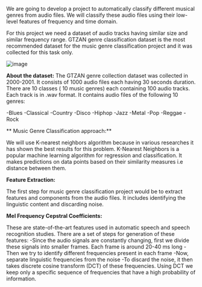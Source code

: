 We are going to develop a project to automatically classify different musical genres from audio files. We will classify these audio files using their low-level features of frequency and time domain.

For this project we need a dataset of audio tracks having similar size and similar frequency range. GTZAN genre classification dataset is the most recommended dataset for the music genre classification project and it was collected for this task only.

![image](https://user-images.githubusercontent.com/89972026/204099200-8a0e93e5-c7af-4489-8423-555e072df3f1.png)

**About the dataset:**
    The GTZAN genre collection dataset was collected in 2000-2001. It consists of 1000 audio files each having 30 seconds duration. There are 10 classes ( 10 music        genres) each containing 100 audio tracks. Each track is in .wav format. It contains audio files of the following 10 genres:

  -Blues
  -Classical
  -Country
  -Disco
  -Hiphop
  -Jazz
  -Metal
  -Pop
  -Reggae
  -Rock
  
 ** Music Genre Classification approach:**
    
   We will use K-nearest neighbors algorithm because in various researches it has shown the best results for this problem. K-Nearest Neighbors is a popular machine learning algorithm for regression and classification. It makes predictions on data points based on their similarity measures i.e distance between them.
    
**Feature Extraction:**
    
   The first step for music genre classification project would be to extract features and components from the audio files. It includes identifying the linguistic content and discarding noise.
    
**Mel Frequency Cepstral Coefficients:**
    
These are state-of-the-art features used in automatic speech and speech recognition studies. There are a set of steps for generation of these features:
  -Since the audio signals are constantly changing, first we divide these signals into smaller frames. Each frame is around 20-40 ms long
  -Then we try to identify different frequencies present in each frame
  -Now, separate linguistic frequencies from the noise
  -To discard the noise, it then takes discrete cosine transform (DCT) of these frequencies. Using DCT we keep only a specific sequence of frequencies that have a high probability of information.
